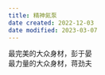 ```yaml
---
title: 精神氮泵
date created: 2022-12-03
date modified: 2023-03-07
---
```


最完美的大众身材，彭于晏  
最力量的大众身材，蒋劲夫
